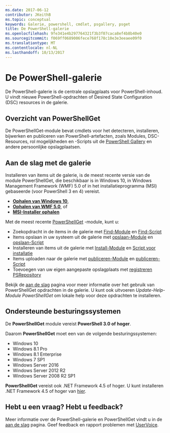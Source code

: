```yaml
---
ms.date: 2017-06-12
contributor: JKeithB
ms.topic: conceptual
keywords: Galerie, powershell, cmdlet, psgallery, psget
title: De PowerShell-galerie
ms.openlocfilehash: 9fe341e4b297764321f3b3f07caca8ef4b8b40e0
ms.sourcegitcommit: f069ff0689006fece768f178c10e3e3eeaee09f0
ms.translationtype: MT
ms.contentlocale: nl-NL
ms.lasthandoff: 10/13/2017
---
```

# <a name="the-powershell-gallery"></a>De PowerShell-galerie

De PowerShell-galerie is de centrale opslagplaats voor PowerShell-inhoud. U vindt nieuwe PowerShell-opdrachten of Desired State Configuration (DSC) resources in de galerie.

## <a name="powershellget-overview"></a>Overzicht van PowerShellGet

De PowerShellGet-module bevat cmdlets voor het detecteren, installeren, bijwerken en publiceren van PowerShell-artefacten, zoals Modules, DSC-Resources, rol mogelijkheden en -Scripts uit de [PowerShell Gallery](https://www.PowerShellGallery.com) en andere persoonlijke opslagplaatsen.

## <a name="getting-started-with-the-gallery"></a>Aan de slag met de galerie

Installeren van items uit de galerie, is de meest recente versie van de module PowerShellGet, die beschikbaar is in Windows 10, in Windows Management Framework (WMF) 5.0 of in het installatieprogramma (MSI) gebaseerde (voor PowerShell 3 en 4) vereist.

- [**Ophalen van Windows 10**](http://go.microsoft.com/fwlink/?LinkID=624830&clcid=0x409),
- [**Ophalen van WMF 5.0**](http://go.microsoft.com/fwlink/?LinkId=398175), of
- [**MSI-Installer ophalen**](http://go.microsoft.com/fwlink/?LinkID=746217&clcid=0x409)

Met de meest recente [PowerShellGet](http://go.microsoft.com/fwlink/?LinkID=760387&clcid=0x409) -module, kunt u:

-   Zoekopdracht in de items in de galerie met [Find-Module](https://go.microsoft.com/fwlink/?LinkId=821658) en [Find-Script](https://go.microsoft.com/fwlink/?LinkId=822322)
-   Items opslaan in uw systeem uit de galerie met [opslaan-Module](https://go.microsoft.com/fwlink/?LinkId=821669) en [opslaan-Script](https://go.microsoft.com/fwlink/?LinkId=822334)
-   Installeren van items uit de galerie met [Install-Module](https://go.microsoft.com/fwlink/?LinkId=821663) en [Script voor installatie](https://go.microsoft.com/fwlink/?LinkId=822327)
-   Items uploaden naar de galerie met [publiceren-Module](https://go.microsoft.com/fwlink/?LinkId=821666) en [publiceren-Script](https://go.microsoft.com/fwlink/?LinkId=822331)
-   Toevoegen van uw eigen aangepaste opslagplaats met [registreren PSRepository](https://go.microsoft.com/fwlink/?LinkId=821668)

Bekijk de [aan de slag](psgallery/psgallery_gettingstarted.md) pagina voor meer informatie over het gebruik van PowerShellGet opdrachten in de galerie. U kunt ook uitvoeren *Update-Help-Module PowerShellGet* om lokale help voor deze opdrachten te installeren.

## <a name="supported-operating-systems"></a>Ondersteunde besturingssystemen

De **PowerShellGet** module vereist **PowerShell 3.0 of hoger**.

Daarom **PowerShellGet** moet een van de volgende besturingssystemen:

- Windows 10
- Windows 8.1 Pro
- Windows 8.1 Enterprise
- Windows 7 SP1
- Windows Server 2016
- Windows Server 2012 R2
- Windows Server 2008 R2 SP1

**PowerShellGet** vereist ook .NET Framework 4.5 of hoger. U kunt installeren .NET Framework 4.5 of hoger van [hier](https://msdn.microsoft.com/en-us/library/5a4x27ek.aspx).


## <a name="got-a-question-have-feedback"></a>Hebt u een vraag? Hebt u feedback?

Meer informatie over de PowerShell-galerie en PowerShellGet vindt u in de [aan de slag](psgallery/psgallery_gettingstarted.md) pagina. Geef feedback en rapport problemen met [UserVoice](http://windowsserver.uservoice.com/forums/301869-powershell).

